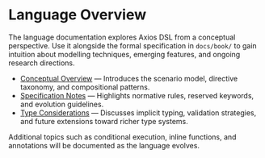 # Language Overview

The language documentation explores Axios DSL from a conceptual perspective. Use it alongside the formal specification in `docs/book/` to gain intuition about modelling techniques, emerging features, and ongoing research directions.

- [Conceptual Overview](overview.md) — Introduces the scenario model, directive taxonomy, and compositional patterns.
- [Specification Notes](spec.md) — Highlights normative rules, reserved keywords, and evolution guidelines.
- [Type Considerations](types.md) — Discusses implicit typing, validation strategies, and future extensions toward richer type systems.

Additional topics such as conditional execution, inline functions, and annotations will be documented as the language evolves.
